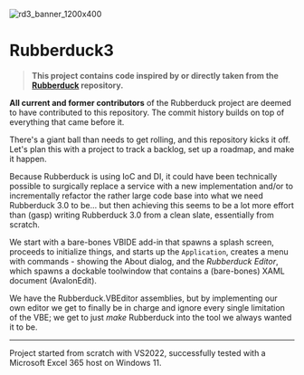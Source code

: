 ![rd3_banner_1200x400](https://user-images.githubusercontent.com/5751684/222941833-ef474304-77e4-4dea-ac88-92bda31bc769.png)


# Rubberduck3

> **This project contains code inspired by or directly taken from the [Rubberduck](https://GitHub.com/rubberduck-vba/Rubberduck) repository.**

**All current and former contributors** of the Rubberduck project are deemed to have contributed to this repository. The commit history builds on top of everything that came before it.

There's a giant ball than needs to get rolling, and this repository kicks it off. Let's plan this with a project to track a backlog, set up a roadmap, and make it happen.

Because Rubberduck is using IoC and DI, it could have been technically possible to surgically replace a service with a new implementation and/or to incrementally refactor the rather large code base into what we need Rubberduck 3.0 to be... but then achieving this seems to be a lot more effort than (gasp) writing Rubberduck 3.0 from a clean slate, essentially from scratch.

We start with a bare-bones VBIDE add-in that spawns a splash screen, proceeds to initialize things, and starts up the `Application`, creates a menu with commands - showing the About dialog, and the _Rubberduck Editor_, which spawns a dockable toolwindow that contains a (bare-bones) XAML document (AvalonEdit).

We have the Rubberduck.VBEditor assemblies, but by implementing our own editor we get to finally be in charge and ignore every single limitation of the VBE; we get to just _make_ Rubberduck into the tool we always wanted it to be.

---

Project started from scratch with VS2022, successfully tested with a Microsoft Excel 365 host on Windows 11.
